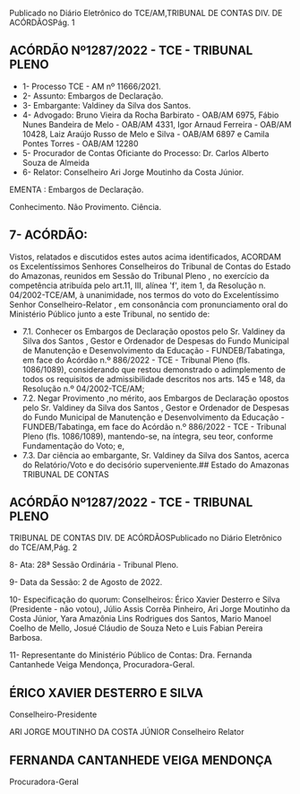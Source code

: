 Publicado  no  Diário  Eletrônico do TCE/AM,TRIBUNAL DE CONTAS DIV. DE ACÓRDÃOSPág. 1

## ACÓRDÃO Nº1287/2022 - TCE - TRIBUNAL PLENO

- 1- Processo TCE - AM nº 11666/2021.
- 2- Assunto: Embargos de Declaração.
- 3- Embargante: Valdiney da Silva dos Santos.
- 4- Advogado: Bruno Vieira da Rocha Barbirato - OAB/AM 6975, Fábio Nunes Bandeira de Melo - OAB/AM 4331, Igor Arnaud Ferreira - OAB/AM 10428, Laiz Araújo Russo de Melo e Silva - OAB/AM 6897 e Camila Pontes Torres - OAB/AM 12280
- 5- Procurador de Contas Oficiante do Processo: Dr. Carlos Alberto Souza de Almeida
- 6- Relator: Conselheiro Ari Jorge Moutinho da Costa Júnior.

EMENTA : Embargos de Declaração.

Conhecimento. Não Provimento. Ciência.

## 7- ACÓRDÃO:

Vistos, relatados e discutidos estes autos acima identificados, ACORDAM os Excelentíssimos Senhores Conselheiros do Tribunal de Contas do Estado do Amazonas, reunidos  em  Sessão  do Tribunal  Pleno ,  no  exercício  da  competência  atribuída  pelo art.11,  III,  alínea  'f',  item  1,  da  Resolução  n.  04/2002-TCE/AM, à  unanimidade, nos termos  do  voto  do  Excelentíssimo  Senhor  Conselheiro-Relator ,  em  consonância com pronunciamento oral do Ministério Público junto a este Tribunal, no sentido de:

- 7.1. Conhecer os Embargos de Declaração opostos  pelo  Sr. Valdiney  da Silva dos Santos , Gestor e Ordenador de Despesas do Fundo Municipal de  Manutenção e Desenvolvimento da Educação - FUNDEB/Tabatinga, em face do Acórdão n.º 886/2022 - TCE - Tribunal Pleno (fls. 1086/1089), considerando  que  restou  demonstrado  o  adimplemento  de  todos  os requisitos de admissibilidade descritos nos arts. 145 e 148, da Resolução n.º 04/2002-TCE/AM;
- 7.2. Negar Provimento ,no mérito, aos Embargos de Declaração opostos pelo Sr. Valdiney  da  Silva  dos  Santos , Gestor  e  Ordenador  de Despesas  do  Fundo  Municipal  de  Manutenção  e  Desenvolvimento  da Educação - FUNDEB/Tabatinga, em face do Acórdão n.º 886/2022 - TCE -  Tribunal  Pleno  (fls.  1086/1089),  mantendo-se,  na  íntegra,  seu  teor, conforme Fundamentação do Voto; e,
- 7.3. Dar ciência ao  embargante, Sr. Valdiney da Silva dos Santos, acerca do Relatório/Voto e do decisório superveniente.## Estado do Amazonas TRIBUNAL DE CONTAS

## ACÓRDÃO Nº1287/2022 - TCE - TRIBUNAL PLENO

TRIBUNAL DE CONTAS DIV. DE ACÓRDÃOSPublicado  no  Diário  Eletrônico do TCE/AM,Pág. 2

8- Ata: 28ª Sessão Ordinária - Tribunal Pleno.

9- Data da Sessão: 2 de Agosto de 2022.

10-  Especificação do quorum: Conselheiros: Érico Xavier Desterro e Silva (Presidente - não  votou),  Júlio  Assis  Corrêa  Pinheiro,  Ari  Jorge  Moutinho  da  Costa  Júnior,  Yara Amazônia Lins Rodrigues dos Santos, Mario Manoel Coelho de Mello, Josué Cláudio de Souza Neto e Luis Fabian Pereira Barbosa.

11-  Representante do Ministério Público de Contas: Dra. Fernanda Cantanhede Veiga Mendonça, Procuradora-Geral.

## ÉRICO XAVIER DESTERRO E SILVA

Conselheiro-Presidente

ARI JORGE MOUTINHO DA COSTA JÚNIOR Conselheiro Relator

## FERNANDA CANTANHEDE VEIGA MENDONÇA

Procuradora-Geral